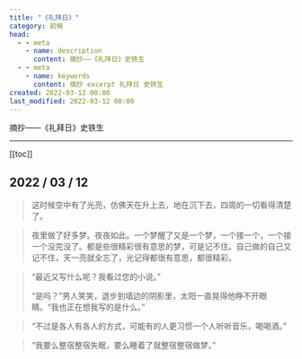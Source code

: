 ```yaml
---
title: "《礼拜日》"
category: 前脩
head:
  - - meta
    - name: description
      content: 摘抄——《礼拜日》史铁生
  - - meta
    - name: keywords
      content: 摘抄 excerpt 礼拜日 史铁生
created: 2022-03-12 00:00
last_modified: 2022-03-12 00:00
---
```


摘抄——《礼拜日》史铁生

---

[[toc]]

## 2022 / 03 / 12

> 这时候空中有了光亮，仿佛天在升上去，地在沉下去，四周的一切看得清楚了。

> 夜里做了好多梦。夜夜如此。一个梦醒了又是一个梦，一个接一个，一个接一个没完没了。都是些很精彩很有意思的梦，可是记不住。自己做的自己又记不住，天一亮就全忘了，光记得都很有意思，都很精彩。

> “最近又写什么呢？我看过您的小说。”
>
> “是吗？”男人笑笑，退步到墙边的阴影里，太阳一直晃得他睁不开眼睛。“我也正在想我写的是什么。”

> “不过是各人有各人的方式，可能有的人更习惯一个人听听音乐，喝喝酒。”

> “我要么整宿整宿失眠，要么睡着了就整宿整宿做梦。”
